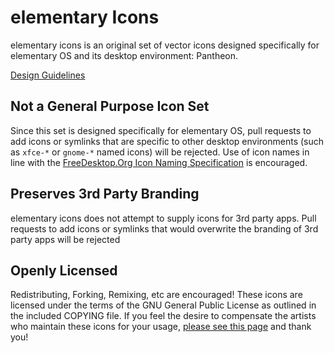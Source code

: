 # elementary Icons
elementary icons is an original set of vector icons designed specifically for elementary OS and its desktop environment: Pantheon.

[Design Guidelines](https://elementary.io/docs/human-interface-guidelines#iconography)

## Not a General Purpose Icon Set
Since this set is designed specifically for elementary OS, pull requests to add icons or symlinks that are specific to other desktop environments (such as `xfce-*` or `gnome-*` named icons) will be rejected. Use of icon names in line with the [FreeDesktop.Org Icon Naming Specification](http://standards.freedesktop.org/icon-naming-spec/icon-naming-spec-latest.html) is encouraged.

## Preserves 3rd Party Branding
elementary icons does not attempt to supply icons for 3rd party apps. Pull requests to add icons or symlinks that would overwrite the branding of 3rd party apps will be rejected

## Openly Licensed
Redistributing, Forking, Remixing, etc are encouraged! These icons are licensed under the terms of the GNU General Public License as outlined in the included COPYING file. If you feel the desire to compensate the artists who maintain these icons for your usage, [please see this page](https://elementary.io/get-involved#funding) and thank you!
